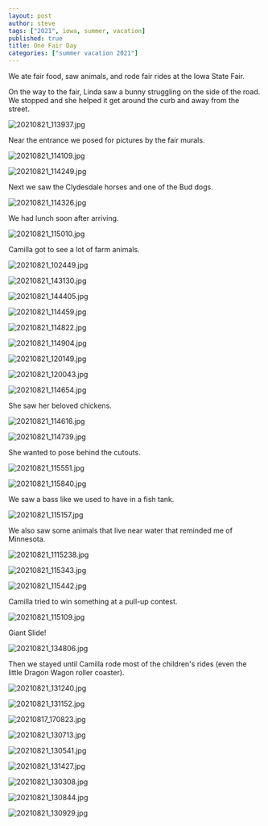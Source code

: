 ```yaml
---
layout: post
author: steve
tags: ["2021", iowa, summer, vacation]
published: true
title: One Fair Day
categories: ["summer vacation 2021"]
---
```

We ate fair food, saw animals, and rode fair rides at the Iowa State Fair. 

On the way to the fair, Linda saw a bunny struggling on the side of the road. We stopped and she helped it get around the curb and away from the street. 

![20210821_113937.jpg]({{site.pics_url}}/assets/media/20210821_113937.jpg)

Near the entrance we posed for pictures by the fair murals.   

![20210821_114109.jpg]({{site.pics_url}}/assets/media/20210821_114109.jpg)

![20210821_114249.jpg]({{site.pics_url}}/assets/media/20210821_114249.jpg)

Next we saw the Clydesdale horses and one of the Bud dogs.  

![20210821_114326.jpg]({{site.pics_url}}/assets/media/20210821_114326.jpg)

We had lunch soon after arriving.  

![20210821_115010.jpg]({{site.pics_url}}/assets/media/20210821_115010.jpg)

Camilla got to see a lot of farm animals.  

![20210821_102449.jpg]({{site.pics_url}}/assets/media/20210817_102449.jpg)

![20210821_143130.jpg]({{site.pics_url}}/assets/media/20210817_143130.jpg)

![20210821_144405.jpg]({{site.pics_url}}/assets/media/20210817_144405.jpg)

![20210821_114459.jpg]({{site.pics_url}}/assets/media/20210821_114459.jpg)

![20210821_114822.jpg]({{site.pics_url}}/assets/media/20210821_114822.jpg)

![20210821_114904.jpg]({{site.pics_url}}/assets/media/20210821_114904.jpg)

![20210821_120149.jpg]({{site.pics_url}}/assets/media/20210821_120149.jpg)

![20210821_120043.jpg]({{site.pics_url}}/assets/media/20210821_120043.jpg)

![20210821_114654.jpg]({{site.pics_url}}/assets/media/20210821_114654.jpg)

She saw her beloved chickens.  

![20210821_114616.jpg]({{site.pics_url}}/assets/media/20210821_114616.jpg)

![20210821_114739.jpg]({{site.pics_url}}/assets/media/20210821_114739.jpg)

She wanted to pose behind the cutouts.  

![20210821_115551.jpg]({{site.pics_url}}/assets/media/20210821_115551.jpg)

![20210821_115840.jpg]({{site.pics_url}}/assets/media/20210821_115840.jpg)

We saw a bass like we used to have in a fish tank. 

![20210821_115157.jpg]({{site.pics_url}}/assets/media/20210821_115157.jpg)

We also saw some animals that live near water that reminded me of Minnesota. 

![20210821_1115238.jpg]({{site.pics_url}}/assets/media/20210821_115238.jpg)

![20210821_115343.jpg]({{site.pics_url}}/assets/media/20210821_115343.jpg)

![20210821_115442.jpg]({{site.pics_url}}/assets/media/20210821_115442.jpg)

Camilla tried to win something at a pull-up contest.  

![20210821_115109.jpg]({{site.pics_url}}/assets/media/20210821_115109.jpg)

Giant Slide!  

![20210821_134806.jpg]({{site.pics_url}}/assets/media/20210821_134806.jpg)

Then we stayed until Camilla rode most of the children's rides (even the little Dragon Wagon roller coaster).

![20210821_131240.jpg]({{site.pics_url}}/assets/media/20210821_131240.jpg)

![20210821_131152.jpg]({{site.pics_url}}/assets/media/20210821_131152.jpg)

![20210817_170823.jpg]({{site.pics_url}}/assets/media/20210817_170823.jpg)

![20210821_130713.jpg]({{site.pics_url}}/assets/media/20210821_130713.jpg)

![20210821_130541.jpg]({{site.pics_url}}/assets/media/20210821_130541.jpg)

![20210821_131427.jpg]({{site.pics_url}}/assets/media/20210821_131427.jpg)

![20210821_130308.jpg]({{site.pics_url}}/assets/media/20210821_130308.jpg)

![20210821_130844.jpg]({{site.pics_url}}/assets/media/20210821_130844.jpg)

![20210821_130929.jpg]({{site.pics_url}}/assets/media/20210821_130929.jpg)
